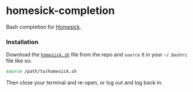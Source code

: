 # homesick-completion
Bash completion for [Homesick](https://github.com/technicalpickles/homesick).

### Installation
Download the [`homesick.sh`](homesick.sh) file from the repo and `source` it in your `~/.bashrc` file like so:
```bash
source /path/to/homesick.sh
```
Then close your terminal and re-open, or log out and log back in.
